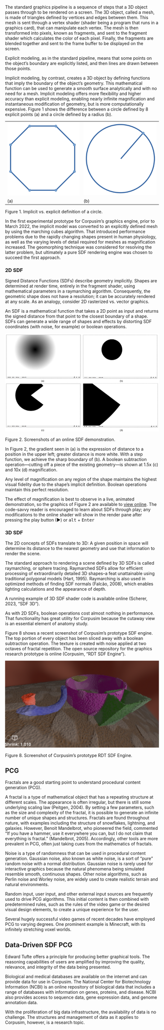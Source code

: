 The standard graphics pipeline is a sequence of steps that a 3D object passes through to be rendered on a screen. The 3D object, called a mesh, is made of triangles defined by vertices and edges between them. This mesh is sent through a vertex shader (shader being a program that runs in a graphics card), that can manipulate each vertex. The mesh is then transformed into pixels, known as fragments, and sent to the fragment shader which calculates the color of each pixel. Finally, the fragments are blended together and sent to the frame buffer to be displayed on the screen.

Explicit modeling, as in the standard pipeline, means that some points on the object’s boundary are explicitly listed, and then lines are drawn between those points.

Implicit modeling, by contrast, creates a 3D object by defining functions that imply the boundary of the object’s geometry. This mathematical function can be used to generate a smooth surface analytically and with no need for a mesh. Implicit modeling offers more flexibility and higher accuracy than explicit modeling, enabling nearly infinite magnification and instantaneous modification of geometry, but is more computationally expensive. Figure 1 shows the difference between a circle defined by 8 explicit points (a) and a circle defined by a radius (b).

|   |   |
|---|---|
|![](images/expl.png)|![](images/impl.png)|
|(a)|(b)|

Figure 1. Implicit vs. explicit definition of a circle.

In the first experimental prototype for Corpusim’s graphics engine, prior to March 2022, the implicit model was converted to an explicitly defined mesh by using the marching cubes algorithm. That introduced performance problems due to the rapidly changing shapes present in human physiology, as well as the varying levels of detail required for meshes as magnification increased. The geomorphing technique was considered for resolving the latter problem, but ultimately a pure SDF rendering engine was chosen to succeed the first approach.

### 2D SDF

Signed Distance Functions (SDFs) describe geometry implicitly. Shapes are determined at render time, entirely in the fragment shader, using mathematical parameters in a raymarching algorithm. Consequently, the geometric shape does not have a resolution; it can be accurately rendered at any scale. As an analogy, consider 2D rasterized vs. vector graphics.

An SDF is a mathematical function that takes a 2D point as input and returns the signed distance from that point to the closest boundary of a shape. SDFs can generate a wide range of shapes and effects by distorting SDF coordinates (with noise, for example) or boolean operations.

![](images/sdf-demo.png)

Figure 2. Screenshots of an online SDF demonstration.

  

In Figure 2, the gradient seen in (a) is the expression of distance to a position in the upper left; greater distance is more white. With a step function, we achieve the sharp boundary of (b). A boolean subtraction operation—cutting off a piece of the existing geometry—is shown at 1.5x (c) and 10x (d) magnification.

Any level of magnification on any region of the shape maintains the highest visual fidelity due to the shape’s implicit definition. Boolean operations maintain this perfect resolution.

The effect of magnification is best to observe in a live, animated demonstration, so the graphics of Figure 2 are available to [view online](https://www.shadertoy.com/view/Ddd3Rj). The code-savvy reader is encouraged to learn about SDFs through play; any modifications to the online shader will show in the render pane after pressing the play button (►) or <kbd>alt</kbd> + <kbd>Enter</kbd>

### 3D SDF

The 2D concepts of SDFs translate to 3D: A given position in space will determine its distance to the nearest geometry and use that information to render the scene.

The standard approach to rendering a scene defined by 3D SDFs is called raymarching, or sphere tracing. Raymarched SDFs allow for efficient processing of extraordinarily detailed 3D shapes–a feat unattainable using traditional polygonal models (Hart, 1995). Raymarching is also used in optimized methods of finding SDF normals (Falcão, 2008), which enables lighting calculations and the appearance of depth.

A running example of 3D SDF shader code is available online (Scherer, 2023, “SDF 3D”).

As with 2D SDFs, boolean operations cost almost nothing in performance. That functionality has great utility for Corpusim because the cutaway view is an essential element of anatomy study. 

Figure 8 shows a recent screenshot of Corpusim’s prototype SDF engine. The top portion of every object has been sliced away with a boolean subtraction operation. The texture is created with noise applied at two octaves of fractal repetition. The open source repository for the graphics research prototype is online (Corpusim, “RDT SDF Engine”). 

![](images/corpusim-sdf.png)

Figure 8. Screenshot of Corpusim’s prototype RDT SDF Engine.

## PCG

Fractals are a good starting point to understand procedural content generation (PCG).

A fractal is a type of mathematical object that has a repeating structure at different scales. The appearance is often irregular, but there is still some underlying scaling law (Peitgen, 2004). By setting a few parameters, such as the size and complexity of the fractal, it is possible to generate an infinite number of unique shapes and structures. Fractals are found throughout nature, with examples including the structure of snowflakes, lightning, and galaxies. However, Benoit Mandelbrot, who pioneered the field, commented “If you have a hammer, use it everywhere you can, but I do not claim that everything is fractal.” (Mandelbrot, 2005). Accordingly, other tools are more prevalent in PCG, often just taking cues from the mathematics of fractals.

Noise is a type of randomness that can be used in procedural content generation. Gaussian noise, also known as white noise, is a sort of “pure” random noise with a normal distribution. Gaussian noise is rarely used for interactive graphics because the natural phenomena being simulated resemble smooth, continuous shapes. Other noise algorithms, such as Perlin noise and Worley noise, are widely used to create realistic terrain and natural environments.

Random input, user input, and other external input sources are frequently used to drive PCG algorithms. This initial content is then combined with predetermined rules, such as the rules of the video game or the desired visual design elements, to create a unique experience for the user.

Several hugely successful video games of recent decades have employed PCG to varying degrees. One prominent example is Minecraft, with its infinitely stretching voxel worlds.

## Data-Driven SDF PCG

Edward Tufte offers a principle for producing better graphical tools. The reasoning capabilities of users are amplified by improving the quality, relevance, and integrity of the data being presented.

Biological and medical databases are available on the internet and can provide data for use in Corpusim. The National Center for Biotechnology Information (NCBI) is an online repository of biological data that includes a range of databases with information on genes, proteins, and disease. NCBI also provides access to sequence data, gene expression data, and genome annotation data.

With the proliferation of big data infrastructure, the availability of data is no challenge. The structures and management of data as it applies to Corpusim, however, is a research topic.